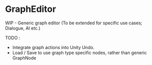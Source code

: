 # GraphEditor

WIP - Generic graph editor (To be extended for specific use cases; Dialogue, AI etc.)

TODO :
- Integrate graph actions into Unity Undo.
- Load / Save to use graph type specific nodes, rather than generic GraphNode
